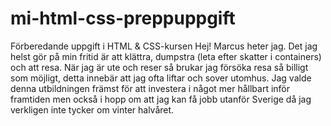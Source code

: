 # mi-html-css-preppuppgift
Förberedande uppgift i HTML &amp; CSS-kursen
Hej! Marcus heter jag. Det jag helst gör på min fritid är att klättra, dumpstra (leta efter skatter i containers) och att resa.
När jag är ute och reser så brukar jag försöka resa så billigt som möjligt, detta innebär att jag ofta liftar och sover utomhus.
Jag valde denna utbildningen främst för att investera i något mer hållbart inför framtiden men också i hopp om att jag kan få jobb utanför Sverige då jag verkligen inte tycker om vinter halvåret.
